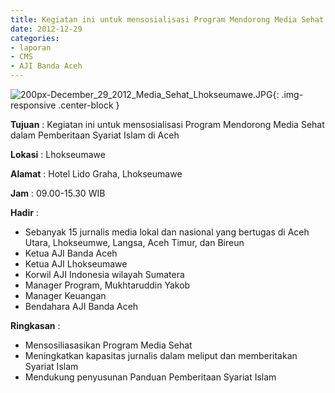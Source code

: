 ```yaml
---
title: Kegiatan ini untuk mensosialisasi Program Mendorong Media Sehat dalam Pemberitaan Syariat Islam di Aceh
date: 2012-12-29
categories:
- laporan
- CMS
- AJI Banda Aceh
---
```


![200px-December_29_2012_Media_Sehat_Lhokseumawe.JPG](/uploads/200px-December_29_2012_Media_Sehat_Lhokseumawe.JPG){: .img-responsive .center-block }

**Tujuan** : Kegiatan ini untuk mensosialisasi Program Mendorong Media Sehat dalam Pemberitaan Syariat Islam di Aceh

**Lokasi** : Lhokseumawe

**Alamat** : Hotel Lido Graha, Lhokseumawe

**Jam** : 09.00-15.30 WIB

**Hadir** : 
* Sebanyak 15 jurnalis media lokal dan nasional yang bertugas di Aceh Utara, Lhokseumwe, Langsa, Aceh Timur, dan Bireun
* Ketua AJI Banda Aceh
* Ketua AJI Lhokseumawe
* Korwil AJI Indonesia wilayah Sumatera
* Manager Program, Mukhtaruddin Yakob
* Manager Keuangan
* Bendahara AJI Banda Aceh

**Ringkasan** : 
* Mensosiliasasikan Program Media Sehat
* Meningkatkan kapasitas jurnalis dalam meliput dan memberitakan Syariat Islam
* Mendukung penyusunan Panduan Pemberitaan Syariat Islam
